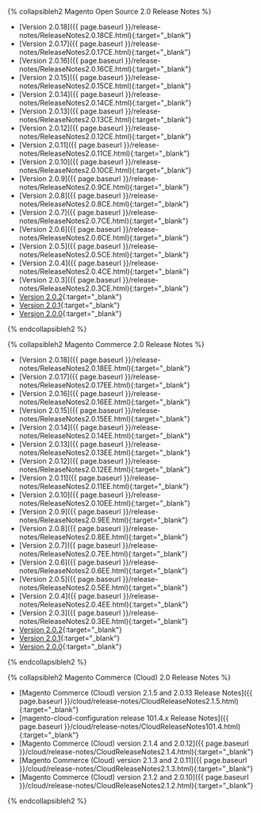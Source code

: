 
{% collapsibleh2 Magento Open Source 2.0 Release Notes %}

*	[Version 2.0.18]({{ page.baseurl }}/release-notes/ReleaseNotes2.0.18CE.html){:target="_blank"}
*	[Version 2.0.17]({{ page.baseurl }}/release-notes/ReleaseNotes2.0.17CE.html){:target="_blank"}
*	[Version 2.0.16]({{ page.baseurl }}/release-notes/ReleaseNotes2.0.16CE.html){:target="_blank"}
*	[Version 2.0.15]({{ page.baseurl }}/release-notes/ReleaseNotes2.0.15CE.html){:target="_blank"}
*	[Version 2.0.14]({{ page.baseurl }}/release-notes/ReleaseNotes2.0.14CE.html){:target="_blank"}
*	[Version 2.0.13]({{ page.baseurl }}/release-notes/ReleaseNotes2.0.13CE.html){:target="_blank"}
*	[Version 2.0.12]({{ page.baseurl }}/release-notes/ReleaseNotes2.0.12CE.html){:target="_blank"}
*	[Version 2.0.11]({{ page.baseurl }}/release-notes/ReleaseNotes2.0.11CE.html){:target="_blank"}
*	[Version 2.0.10]({{ page.baseurl }}/release-notes/ReleaseNotes2.0.10CE.html){:target="_blank"}
*	[Version 2.0.9]({{ page.baseurl }}/release-notes/ReleaseNotes2.0.9CE.html){:target="_blank"}
*	[Version 2.0.8]({{ page.baseurl }}/release-notes/ReleaseNotes2.0.8CE.html){:target="_blank"}
*	[Version 2.0.7]({{ page.baseurl }}/release-notes/ReleaseNotes2.0.7CE.html){:target="_blank"}
*	[Version 2.0.6]({{ page.baseurl }}/release-notes/ReleaseNotes2.0.6CE.html){:target="_blank"}
*	[Version 2.0.5]({{ page.baseurl }}/release-notes/ReleaseNotes2.0.5CE.html){:target="_blank"}
*	[Version 2.0.4]({{ page.baseurl }}/release-notes/ReleaseNotes2.0.4CE.html){:target="_blank"}
*	[Version 2.0.3]({{ page.baseurl }}/release-notes/ReleaseNotes2.0.3CE.html){:target="_blank"}
*	[Version 2.0.2](http://docs.magento.com/m2/ce/user_guide/magento/release-notes-ce-2.0.2.html){:target="_blank"}
*	[Version 2.0.1](http://docs.magento.com/m2/ce/user_guide/magento/release-notes-ce-2.0.1.html){:target="_blank"}
*	[Version 2.0.0](http://docs.magento.com/m2/ce/user_guide/magento/release-notes-ce-2.0.html){:target="_blank"}

{% endcollapsibleh2 %}

{% collapsibleh2 Magento Commerce 2.0 Release Notes %}

*	[Version 2.0.18]({{ page.baseurl }}/release-notes/ReleaseNotes2.0.18EE.html){:target="_blank"}
*	[Version 2.0.17]({{ page.baseurl }}/release-notes/ReleaseNotes2.0.17EE.html){:target="_blank"}
*	[Version 2.0.16]({{ page.baseurl }}/release-notes/ReleaseNotes2.0.16EE.html){:target="_blank"}
*	[Version 2.0.15]({{ page.baseurl }}/release-notes/ReleaseNotes2.0.15EE.html){:target="_blank"}
*	[Version 2.0.14]({{ page.baseurl }}/release-notes/ReleaseNotes2.0.14EE.html){:target="_blank"}
*	[Version 2.0.13]({{ page.baseurl }}/release-notes/ReleaseNotes2.0.13EE.html){:target="_blank"}
*	[Version 2.0.12]({{ page.baseurl }}/release-notes/ReleaseNotes2.0.12EE.html){:target="_blank"}
*	[Version 2.0.11]({{ page.baseurl }}/release-notes/ReleaseNotes2.0.11EE.html){:target="_blank"}
*	[Version 2.0.10]({{ page.baseurl }}/release-notes/ReleaseNotes2.0.10EE.html){:target="_blank"}
*	[Version 2.0.9]({{ page.baseurl }}/release-notes/ReleaseNotes2.0.9EE.html){:target="_blank"}
*	[Version 2.0.8]({{ page.baseurl }}/release-notes/ReleaseNotes2.0.8EE.html){:target="_blank"}
*	[Version 2.0.7]({{ page.baseurl }}/release-notes/ReleaseNotes2.0.7EE.html){:target="_blank"}
*	[Version 2.0.6]({{ page.baseurl }}/release-notes/ReleaseNotes2.0.6EE.html){:target="_blank"}
*	[Version 2.0.5]({{ page.baseurl }}/release-notes/ReleaseNotes2.0.5EE.html){:target="_blank"}
*	[Version 2.0.4]({{ page.baseurl }}/release-notes/ReleaseNotes2.0.4EE.html){:target="_blank"}
*	[Version 2.0.3]({{ page.baseurl }}/release-notes/ReleaseNotes2.0.3EE.html){:target="_blank"}
*	[Version 2.0.2](http://docs.magento.com/m2/ee/user_guide/magento/release-notes-ee-2.0.2.html){:target="_blank"}
*	[Version 2.0.1](http://docs.magento.com/m2/ee/user_guide/magento/release-notes-ee-2.0.1.html){:target="_blank"}
*	[Version 2.0.0](http://docs.magento.com/m2/ee/user_guide/magento/release-notes-ee-2.0.html){:target="_blank"}

{% endcollapsibleh2 %}

{% collapsibleh2 Magento Commerce (Cloud) 2.0 Release Notes %}

*	[Magento Commerce (Cloud) version 2.1.5 and 2.0.13 Release Notes]({{ page.baseurl }}/cloud/release-notes/CloudReleaseNotes2.1.5.html){:target="_blank"}
*	[magento-cloud-configuration release 101.4.x Release Notes]({{ page.baseurl }}/cloud/release-notes/CloudReleaseNotes101.4.html){:target="_blank"}
*	[Magento Commerce (Cloud) version 2.1.4 and 2.0.12]({{ page.baseurl }}/cloud/release-notes/CloudReleaseNotes2.1.4.html){:target="_blank"}
*	[Magento Commerce (Cloud) version 2.1.3 and 2.0.11]({{ page.baseurl }}/cloud/release-notes/CloudReleaseNotes2.1.3.html){:target="_blank"}
*	[Magento Commerce (Cloud) version 2.1.2 and 2.0.10]({{ page.baseurl }}/cloud/release-notes/CloudReleaseNotes2.1.2.html){:target="_blank"}

{% endcollapsibleh2 %}
